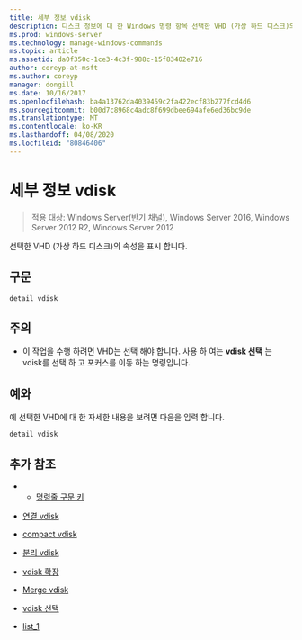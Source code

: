 ```yaml
---
title: 세부 정보 vdisk
description: 디스크 정보에 대 한 Windows 명령 항목 선택한 VHD (가상 하드 디스크)의 속성을 표시 합니다.
ms.prod: windows-server
ms.technology: manage-windows-commands
ms.topic: article
ms.assetid: da0f350c-1ce3-4c3f-988c-15f83402e716
author: coreyp-at-msft
ms.author: coreyp
manager: dongill
ms.date: 10/16/2017
ms.openlocfilehash: ba4a13762da4039459c2fa422ecf83b277fcd4d6
ms.sourcegitcommit: b00d7c8968c4adc8f699dbee694afe6ed36bc9de
ms.translationtype: MT
ms.contentlocale: ko-KR
ms.lasthandoff: 04/08/2020
ms.locfileid: "80846406"
---
```

# <a name="detail-vdisk"></a>세부 정보 vdisk

>적용 대상: Windows Server(반기 채널), Windows Server 2016, Windows Server 2012 R2, Windows Server 2012

선택한 VHD (가상 하드 디스크)의 속성을 표시 합니다.  
  
## <a name="syntax"></a>구문  
  
```  
detail vdisk  
```  
  
## <a name="remarks"></a>주의  
  
-   이 작업을 수행 하려면 VHD는 선택 해야 합니다. 사용 하 여는 **vdisk 선택** 는 vdisk를 선택 하 고 포커스를 이동 하는 명령입니다.  
  
## <a name="examples"></a><a name=BKMK_examples></a>예와  
에 선택한 VHD에 대 한 자세한 내용을 보려면 다음을 입력 합니다.  
  
```  
detail vdisk  
```  
  
## <a name="additional-references"></a>추가 참조  
  
-   - [명령줄 구문 키](command-line-syntax-key.md)  
  
-   [연결 vdisk](attach-vdisk.md)  
  
-   [compact vdisk](compact-vdisk.md)
  
-   [분리 vdisk](detach-vdisk.md)  
  
-   [vdisk 확장](expand-vdisk.md)  
  
-   [Merge vdisk](merge-vdisk.md)  
  
-   [vdisk 선택](select-vdisk.md)  
  
-   [list_1](list_1.md)  
  

